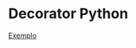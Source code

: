 # Decorator Python
[Exemplo](https://github.com/Crissky/decorator-python/blob/main/Decorator%20com%20classes%20(Exemplos).ipynb)
